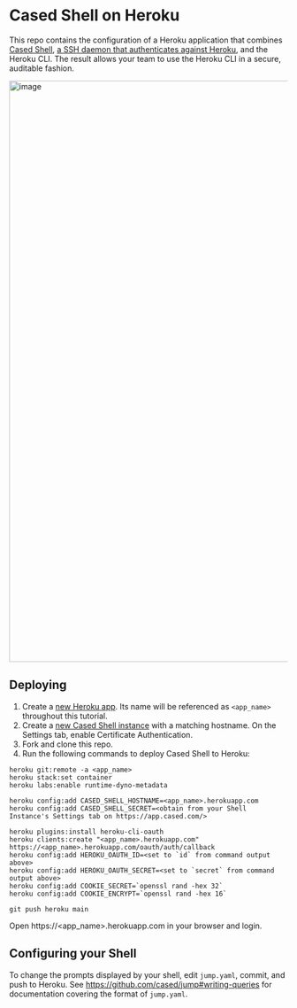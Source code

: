 # Cased Shell on Heroku

This repo contains the configuration of a Heroku application that combines [Cased Shell](https://cased.com), [a SSH daemon that authenticates against Heroku](https://github.com/cased/ssh-oauth-handlers), and the Heroku CLI. The result allows your team to use the Heroku CLI in a secure, auditable fashion.

<img width="1050" alt="image" src="https://user-images.githubusercontent.com/47/144297536-638f3cd3-acff-4d86-9afb-1fa62d0bb73e.png">

## Deploying

1. Create a [new Heroku app](https://dashboard.heroku.com/new-app). Its name will be referenced as `<app_name>` throughout this tutorial.
2. Create a [new Cased Shell instance](https://app.cased.com/shells/new) with a matching hostname. On the Settings tab, enable Certificate Authentication.
3. Fork and clone this repo.
4. Run the following commands to deploy Cased Shell to Heroku:

```
heroku git:remote -a <app_name>
heroku stack:set container
heroku labs:enable runtime-dyno-metadata

heroku config:add CASED_SHELL_HOSTNAME=<app_name>.herokuapp.com
heroku config:add CASED_SHELL_SECRET=<obtain from your Shell Instance's Settings tab on https://app.cased.com/>

heroku plugins:install heroku-cli-oauth
heroku clients:create "<app_name>.herokuapp.com" https://<app_name>.herokuapp.com/oauth/auth/callback
heroku config:add HEROKU_OAUTH_ID=<set to `id` from command output above>
heroku config:add HEROKU_OAUTH_SECRET=<set to `secret` from command output above>
heroku config:add COOKIE_SECRET=`openssl rand -hex 32`
heroku config:add COOKIE_ENCRYPT=`openssl rand -hex 16`

git push heroku main
```

Open https://<app_name>.herokuapp.com in your browser and login.

## Configuring your Shell

To change the prompts displayed by your shell, edit `jump.yaml`, commit, and push to Heroku. See https://github.com/cased/jump#writing-queries for documentation covering the format of `jump.yaml`.
